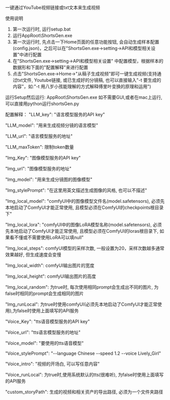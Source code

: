 一键通过YouTube视频链接或txt文本来生成视频


使用说明
1. 第一次运行时, 运行setup.bat
2. 运行AppRoot\ShortsGen.exe
3. 第一次运行时, 先点击一下Home页面的任意功能按钮, 会自动生成样本配置(config.json)，之后可以在"ShortsGen.exe->setting->API和模型相关设置"中进行配置
4. 在"ShortsGen.exe->setting->API和模型相关设置" 中配置模型，根据样本的数据形和下面的"配置解释"来进行配置
5. 点击"ShortsGen.exe->Home->"从稿子生成视频"即可一键生成视频(支持通过txt文件, Youtube链接, 或已生成好的分镜稿, 也可以直接输入"-t 要生成的内容"，如:"-t 用八岁小孩能理解的方式解释傅里叶变换的原理和运用")


运行Setup然后运行: AppRoot\ShortsGen.exe
如不需要GUI,或者在mac上运行, 可以直接用python运行shortsGen.py

配置解释：
"LLM_key": "语言模型服务的API key"

"LLM_model": "用来生成视频分镜的语言模型"

"LLM_url": "语言模型服务的地址"

"LLM_maxToken": 限制token数量

"Img_Key": "图像模型服务的API key"

"Img_url": "图像模型服务的地址"

"Img_model": "用来生成分镜图的图像模型"

"Img_stylePrompt": "在这里用英文描述生成图像的风格, 也可以不描述"

"Img_local_model": "comfyUI中的图像模型文件名(model.safetensors), 必须先本地启动了ComfyUI才能正常使用, 且模型必须在ComfyUI的checkpoints根目录下"

"Img_local_lora": "comfyUI中的图像LoRA模型名称(model.safetensors), 必须先本地启动了ComfyUI才能正常使用, 且模型必须在ComfyUI的loras根目录下, 如果看不懂或不需要使用LoRA可以填null"

"Img_local_steps": comfyUI模型的采样次数, 一般设置为20，采样次数越多通常效果越好, 但生成速度会变慢

"Img_local_width": comfyUI输出图片的宽度

"Img_local_height": comfyUI输出图片的高度

"Img_local_random": 为true时, 每次使用相同prompt会生成出不同的图片, 为false时相同的prompt会生成相同的图片

"Img_runLocal": 为true时使用comfyUI(必须先本地启动了ComfyUI才能正常使用),为false时使用上面填写的API服务

"Voice_Key": "tts语音模型服务的API key"

"Voice_url": "tts语言模型服务的地址"

"Voice_model": "要使用的tts语音模型"

"Voice_stylePrompt": "--language Chinese --speed 1.2 --voice Lively_Girl"

"Voice_intro": "视频的开场白, 可以写任意内容"

"Voice_runLocal": 为true时,使用系统默认的tts(很难听), 为false时使用上面填写的API服务

"custom_storyPath": 生成的视频和相关资产的导出路径, 必须为一个文件夹路径
